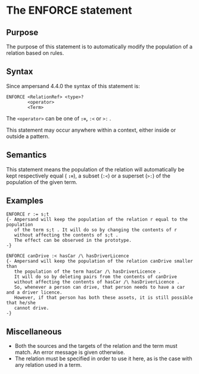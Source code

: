 # The ENFORCE statement

## Purpose

The purpose of this statement is to automatically modify the population of a relation based on rules.&#x20;

## Syntax&#x20;

Since ampersand 4.4.0 the syntax of this statement is:

```
ENFORCE <RelationRef> <type>? 
        <operator>
        <Term>
```

The `<operator>` can be one of **`:=`,** `:<` or `>:` .

This statement may occur anywhere within a context, either inside or outside a pattern.

## Semantics

This statement means the population of the relation will automatically be kept respectively equal ( **`:=`**), a subset (`:<`) or a superset (`>:`) of the population of the given term.&#x20;

## Examples

```
ENFORCE r := s;t
{- Ampersand will keep the population of the relation r equal to the population
   of the term s;t . It will do so by changing the contents of r
   without affecting the contents of s;t .
   The effect can be observed in the prototype.
-}
```

```
ENFORCE canDrive :< hasCar /\ hasDriverLicence
{- Ampersand will keep the population of the relation canDrive smaller than
   the population of the term hasCar /\ hasDriverLicence .
   It will do so by deleting pairs from the contents of canDrive
   without affecting the contents of hasCar /\ hasDriverLicence .
   So, whenever a person can drive, that person needs to have a car and a driver licence.
   However, if that person has both these assets, it is still possible that he/she 
   cannot drive. 
-}
```

## Miscellaneous

* Both the sources and the targets of the relation and the term must match. An error message is given otherwise.
* The relation must be specified in order to use it here, as is the case with any relation used in a term.

